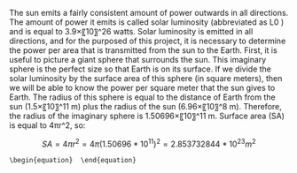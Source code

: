 
The sun emits a fairly consistent amount of power outwards in all directions.  The amount of power it emits is called solar luminosity (abbreviated as L0 ) and is equal to 3.9×〖10〗^26 watts.  Solar luminosity is emitted in all directions, and for the purposed of this project, it is necessary to determine the power per area that is transmitted from the sun to the Earth.  First, it is useful to picture a giant sphere that surrounds the sun.  This imaginary sphere is the perfect size so that Earth is on its surface.  If we divide the solar luminosity by the surface area of this sphere (in square meters), then we will be able to know the power per square meter that the sun gives to Earth.  The radius of this sphere is equal to the distance of Earth from the sun (1.5×〖10〗^11 m) plus the radius of the sun (6.96×〖10〗^8 m).  Therefore, the radius of the imaginary sphere is 1.50696×〖10〗^11 m.  Surface area (SA) is equal to 4πr^2, so:

$$ SA=4πr^2=4π (1.50696 *10^{11} )^2=2.853732844*10^{23} m^2 $$


```python
\begin{equation}  \end{equation}
```

